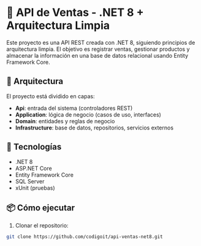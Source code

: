 # 🛒 API de Ventas - .NET 8 + Arquitectura Limpia

Este proyecto es una API REST creada con .NET 8, siguiendo principios de arquitectura limpia. El objetivo es registrar ventas, gestionar productos y almacenar la información en una base de datos relacional usando Entity Framework Core.

## 🧱 Arquitectura

El proyecto está dividido en capas:
- **Api**: entrada del sistema (controladores REST)
- **Application**: lógica de negocio (casos de uso, interfaces)
- **Domain**: entidades y reglas de negocio
- **Infrastructure**: base de datos, repositorios, servicios externos

## 🚀 Tecnologías

- .NET 8
- ASP.NET Core
- Entity Framework Core
- SQL Server
- xUnit (pruebas)

## 📦 Cómo ejecutar

1. Clonar el repositorio:
```bash
git clone https://github.com/codigoit/api-ventas-net8.git

